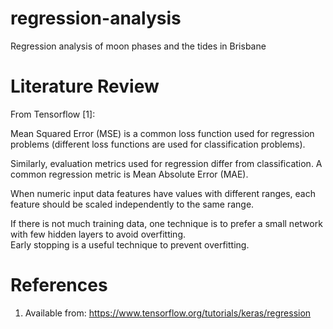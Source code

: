 # regression-analysis
Regression analysis of moon phases and the tides in Brisbane

# Literature Review
From Tensorflow [1]:

Mean Squared Error (MSE) is a common loss function used for regression problems (different loss functions are used for classification problems).

Similarly, evaluation metrics used for regression differ from classification. A common regression metric is Mean Absolute Error (MAE).

When numeric input data features have values with different ranges, each feature should be scaled independently to the same range.

If there is not much training data, one technique is to prefer a small network with few hidden layers to avoid overfitting.\
Early stopping is a useful technique to prevent overfitting.

# References
1. Available from: https://www.tensorflow.org/tutorials/keras/regression
